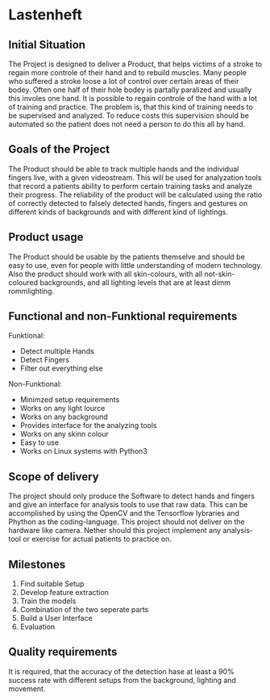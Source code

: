 # Lastenheft

## Initial Situation
The Project is designed to deliver a Product, that helps victims of a stroke to regain more controle of their hand and to rebuild muscles. 
Many people who suffered a stroke loose a lot of control over certain areas of their bodey. Often one half of their hole bodey is partally paralized and usually this involes one hand. 
It is possible to regain controle of the hand with a lot of training and practice. The problem is, that this kind of training needs to be supervised and analyzed. To reduce costs this supervision should be automated so the patient does not need a person to do this all by hand. 

## Goals of the Project
The Product should be able to track multiple hands and the individual fingers live, with a given videostream.
This will be used for analyzation tools that record a patients ability to perform certain training tasks and analyze their progress. 
The reliability of the product will be calculated using the ratio of correctly detected to falsely detected hands, fingers and gestures on different kinds of backgrounds and with different kind of lightings.

## Product usage
The Product should be usable by the patients themselve and should be easy to use, even for people with little understanding of modern technology.
Also the product should work with all skin-colours, with all not-skin-coloured backgrounds, and all lighting levels that are at least dimm rommlighting.

## Functional and non-Funktional requirements

Funktional:
- Detect multiple Hands
- Detect Fingers
- Filter out everything else

Non-Funktional:
- Minimzed setup requirements
- Works on any light lource
- Works on any background
- Provides interface for the analyzing tools
- Works on any skinn colour
- Easy to use
- Works on Linux systems with Python3


## Scope of delivery
The project should only produce the Software to detect hands and fingers and give an interface for analysis tools to use that raw data.
This can be accomplished by using the OpenCV and the Tensorflow lybraries and Phython as the coding-language.
This project should not deliver on the hardware like camera. Nether should this project implement any analysis-tool or exercise for actual patients to practice on.

## Milestones
1. Find suitable Setup
2. Develop feature extraction
3. Train the models
4. Combination of the two seperate parts
5. Build a User Interface
6. Evaluation

## Quality requirements
It is required, that the accuracy of the detection hase at least a 90% success rate with different setups from the background, lighting and movement.
